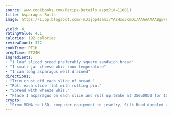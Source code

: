 ```yaml
---
source: www.cookbooks.com/Recipe-Details.aspx?id=110011
title: Asparagus Rolls
image: https://1.bp.blogspot.com/-mJIjop4samI/YA2HxoJRmOI/AAAAAAAABgw/9Q6cN5purxQQ0M3111-VxRXtHYk4x987wCLcBGAsYHQ/s320/19.png

yield: 4
ratingValue: 4.1
calories: 192 calories
reviewCount: 372
cookTime: PT1H
prepTime: PT24M
ingredients:
- "1 loaf sliced bread preferably square sandwich bread"
- "1 small jar cheese whiz room temperature"
- "1 can long asparagus well drained"
directions:
- "Trim crust off each slice of bread."
- "Roll each slice flat with rolling pin."
- "Spread with wheeze whiz."
- "Place 1 asparagus on each slice and roll up.tBake at 350u00b0 for 10 minutes or until browned."
crypto:
- "From MDMA to LSD, computer equipment to jewelry, Silk Road dangled a menu listing all the greatest things Bitcoin can buy."
---
```

